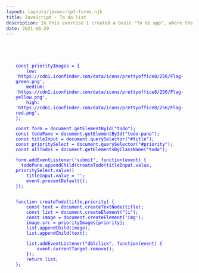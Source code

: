 ```yaml
---
layout: layouts/javascript-forms.njk
title: JavaScript - To do list
description: In this exercise I created a basic "To do app", where the user can add a task in the list or delete it when needed.
date: 2021-06-29
---
```

<pre style="margin:5%;">


<code style="color: blue">
const priorityImages = {
	low: 'https://cdn1.iconfinder.com/data/icons/prettyoffice8/256/Flag-green.png',
	medium: 'https://cdn1.iconfinder.com/data/icons/prettyoffice8/256/Flag-yellow.png',
	high: 'https://cdn1.iconfinder.com/data/icons/prettyoffice8/256/Flag-red.png',
};

const form = document.getElementById("todo");
const todoPane = document.getElementById("todo-pane");
const titleInput = document.querySelector("#title");
const prioritySelect = document.querySelector("#priority");
const allTodos = document.getElementsByClassName("todo");

form.addEventListener('submit', function(event) {
  todoPane.appendChild(createTodo(titleInput.value, prioritySelect.value))
	titleInput.value = '';
	event.preventDefault();
});


function createTodo(title,priority) {
	const text = document.createTextNode(title);
    const list = document.createElement("li");
    const image = document.createElement('img');
    image.src = priorityImages[priority];
    list.appendChild(image);
	list.appendChild(text);
  
    list.addEventListener("dblclick", function(event) {
        event.currentTarget.remove();
    });
	return list;
};
</code>
</pre>

